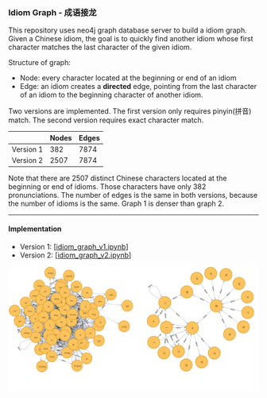 ### Idiom Graph - 成语接龙

This repository uses neo4j graph database server to build a idiom graph. Given a Chinese idiom, the goal is to quickly find another idiom whose first character matches the last character of the given idiom.

Structure of graph:
* Node: every character located at the beginning or end of an idiom
* Edge: an idiom creates a **directed** edge, pointing from the last character of an idiom to the beginning character of another idiom.

Two versions are implemented. The first version only requires pinyin(拼音) match. The second version requires exact character match.

|                | Nodes     | Edges
| :------------- | :-------- | :---
| Version 1      | 382       | 7874
| Version 2      | 2507      | 7874

Note that there are 2507 distinct Chinese characters located at the beginning or end of idioms. Those characters have only 382 pronunciations. The number of edges is the same in both versions, because the number of idioms is the same. Graph 1 is denser than graph 2.

___
#### Implementation
* Version 1: [[idiom_graph_v1.ipynb](idiom_graph_v1.ipynb)]
* Version 2: [[idiom_graph_v2.ipynb](idiom_graph_v2.ipynb)]

![alt-text](assets/combined.jpg)
